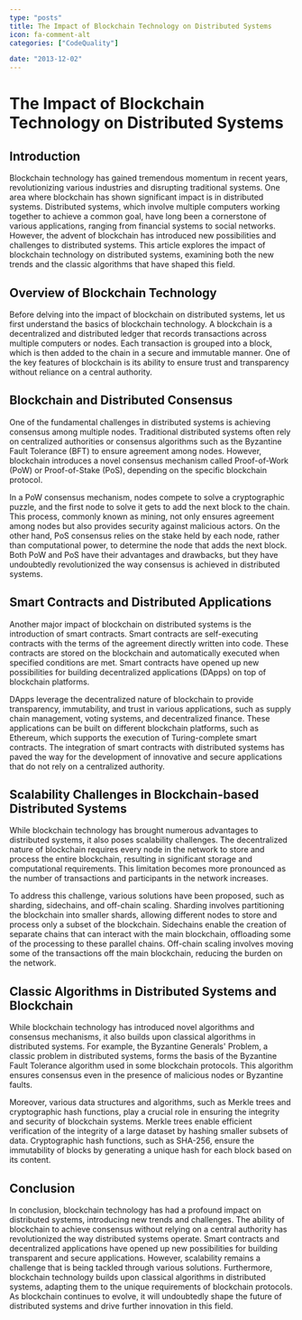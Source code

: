 ```yaml
---
type: "posts"
title: The Impact of Blockchain Technology on Distributed Systems
icon: fa-comment-alt
categories: ["CodeQuality"]

date: "2013-12-02"
---
```




# The Impact of Blockchain Technology on Distributed Systems

## Introduction

Blockchain technology has gained tremendous momentum in recent years, revolutionizing various industries and disrupting traditional systems. One area where blockchain has shown significant impact is in distributed systems. Distributed systems, which involve multiple computers working together to achieve a common goal, have long been a cornerstone of various applications, ranging from financial systems to social networks. However, the advent of blockchain has introduced new possibilities and challenges to distributed systems. This article explores the impact of blockchain technology on distributed systems, examining both the new trends and the classic algorithms that have shaped this field.

## Overview of Blockchain Technology

Before delving into the impact of blockchain on distributed systems, let us first understand the basics of blockchain technology. A blockchain is a decentralized and distributed ledger that records transactions across multiple computers or nodes. Each transaction is grouped into a block, which is then added to the chain in a secure and immutable manner. One of the key features of blockchain is its ability to ensure trust and transparency without reliance on a central authority.

## Blockchain and Distributed Consensus

One of the fundamental challenges in distributed systems is achieving consensus among multiple nodes. Traditional distributed systems often rely on centralized authorities or consensus algorithms such as the Byzantine Fault Tolerance (BFT) to ensure agreement among nodes. However, blockchain introduces a novel consensus mechanism called Proof-of-Work (PoW) or Proof-of-Stake (PoS), depending on the specific blockchain protocol.

In a PoW consensus mechanism, nodes compete to solve a cryptographic puzzle, and the first node to solve it gets to add the next block to the chain. This process, commonly known as mining, not only ensures agreement among nodes but also provides security against malicious actors. On the other hand, PoS consensus relies on the stake held by each node, rather than computational power, to determine the node that adds the next block. Both PoW and PoS have their advantages and drawbacks, but they have undoubtedly revolutionized the way consensus is achieved in distributed systems.

## Smart Contracts and Distributed Applications

Another major impact of blockchain on distributed systems is the introduction of smart contracts. Smart contracts are self-executing contracts with the terms of the agreement directly written into code. These contracts are stored on the blockchain and automatically executed when specified conditions are met. Smart contracts have opened up new possibilities for building decentralized applications (DApps) on top of blockchain platforms.

DApps leverage the decentralized nature of blockchain to provide transparency, immutability, and trust in various applications, such as supply chain management, voting systems, and decentralized finance. These applications can be built on different blockchain platforms, such as Ethereum, which supports the execution of Turing-complete smart contracts. The integration of smart contracts with distributed systems has paved the way for the development of innovative and secure applications that do not rely on a centralized authority.

## Scalability Challenges in Blockchain-based Distributed Systems

While blockchain technology has brought numerous advantages to distributed systems, it also poses scalability challenges. The decentralized nature of blockchain requires every node in the network to store and process the entire blockchain, resulting in significant storage and computational requirements. This limitation becomes more pronounced as the number of transactions and participants in the network increases.

To address this challenge, various solutions have been proposed, such as sharding, sidechains, and off-chain scaling. Sharding involves partitioning the blockchain into smaller shards, allowing different nodes to store and process only a subset of the blockchain. Sidechains enable the creation of separate chains that can interact with the main blockchain, offloading some of the processing to these parallel chains. Off-chain scaling involves moving some of the transactions off the main blockchain, reducing the burden on the network.

## Classic Algorithms in Distributed Systems and Blockchain

While blockchain technology has introduced novel algorithms and consensus mechanisms, it also builds upon classical algorithms in distributed systems. For example, the Byzantine Generals' Problem, a classic problem in distributed systems, forms the basis of the Byzantine Fault Tolerance algorithm used in some blockchain protocols. This algorithm ensures consensus even in the presence of malicious nodes or Byzantine faults.

Moreover, various data structures and algorithms, such as Merkle trees and cryptographic hash functions, play a crucial role in ensuring the integrity and security of blockchain systems. Merkle trees enable efficient verification of the integrity of a large dataset by hashing smaller subsets of data. Cryptographic hash functions, such as SHA-256, ensure the immutability of blocks by generating a unique hash for each block based on its content.

## Conclusion

In conclusion, blockchain technology has had a profound impact on distributed systems, introducing new trends and challenges. The ability of blockchain to achieve consensus without relying on a central authority has revolutionized the way distributed systems operate. Smart contracts and decentralized applications have opened up new possibilities for building transparent and secure applications. However, scalability remains a challenge that is being tackled through various solutions. Furthermore, blockchain technology builds upon classical algorithms in distributed systems, adapting them to the unique requirements of blockchain protocols. As blockchain continues to evolve, it will undoubtedly shape the future of distributed systems and drive further innovation in this field.